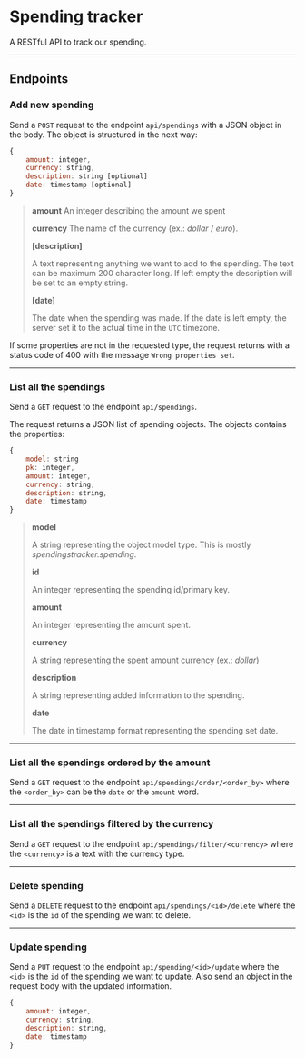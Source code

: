 # Spending tracker

A RESTful API to track our spending.

---

## Endpoints

### Add new spending

Send a `POST` request to the endpoint `api/spendings` with a JSON object in the body.
The object is structured in the next way:
```javascript
{
    amount: integer,
    currency: string,
    description: string [optional]
    date: timestamp [optional]
}
```
>**amount**
>An integer describing the amount we spent
>
>**currency**
>The name of the currency (ex.: *dollar* / *euro*).
>
>**[description]**
>
>A text representing anything we want to add to the spending. The text can be maximum 200 character long. If left empty the description will be set to an empty string.
>
>**[date]**
>
>The date when the spending was made. If the date is left empty, the server set it to the actual time in the `UTC` timezone.

If some properties are not in the requested type, the request returns with a status code of 400 with the message `Wrong properties set`.

---

### List all the spendings

Send a `GET` request to the endpoint `api/spendings`.

The request returns a JSON list of spending objects.
The objects contains the properties:

```javascript
{
    model: string
    pk: integer,
    amount: integer,
    currency: string,
    description: string,
    date: timestamp
}
```
>**model**
>
>A string representing the object model type. This is mostly *spendingstracker.spending*.
>
>**id**
>
>An integer representing the spending id/primary key.
>
>**amount**
>
>An integer representing the amount spent.
>
>**currency**
>
>A string representing the spent amount currency (ex.: *dollar*)
>
>**description**
>
>A string representing added information to the spending.
>
>**date**
>
>The date in timestamp format representing the spending set date.

---

### List all the spendings ordered by the amount

Send a `GET` request to the endpoint `api/spendings/order/<order_by>` where the `<order_by>` can be the `date` or the `amount` word.

---

### List all the spendings filtered by the currency

Send a `GET` request to the endpoint `api/spendings/filter/<currency>` where the `<currency>` is a text with the currency type.

---

### Delete spending

Send a `DELETE` request to the endpoint `api/spendings/<id>/delete` where the `<id>` is the `id` of the spending we want to delete.

---

### Update spending

Send a `PUT` request to the endpoint `api/spending/<id>/update` where the `<id>` is the `id` of the spending we want to update.
Also send an object in the request body with the updated information.

```javascript
{
    amount: integer,
    currency: string,
    description: string,
    date: timestamp
}
```
